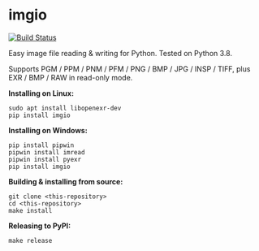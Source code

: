 # imgio

[![Build Status](https://travis-ci.com/toaarnio/imgio.svg?branch=master)](https://travis-ci.com/github/toaarnio/imgio)

Easy image file reading &amp; writing for Python. Tested on Python 3.8.

Supports PGM / PPM / PNM / PFM / PNG / BMP / JPG / INSP / TIFF, plus EXR / BMP / RAW in read-only mode.

**Installing on Linux:**
```
sudo apt install libopenexr-dev
pip install imgio
```

**Installing on Windows:**
```
pip install pipwin
pipwin install imread
pipwin install pyexr
pip install imgio
```

**Building & installing from source:**
```
git clone <this-repository>
cd <this-repository>
make install
```

**Releasing to PyPI:**
```
make release
```
